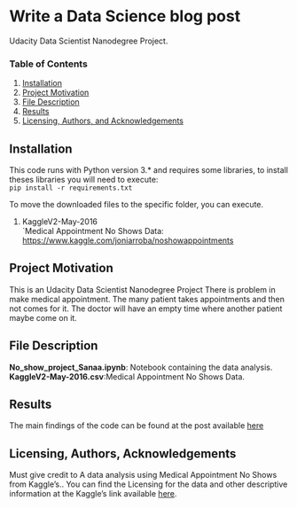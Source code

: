 # Write a Data Science blog post
Udacity Data Scientist Nanodegree Project.

### Table of Contents

1. [Installation](#installation)
2. [Project Motivation](#motivation)
3. [File Description](#files)
4. [Results](#results)
5. [Licensing, Authors, and Acknowledgements](#licensing)

## Installation <a name="installation"></a>

This code runs with Python version 3.* and requires some libraries, to install theses libraries you will need to execute: </br>
` pip install -r requirements.txt `



To move the downloaded files to the specific folder, you can execute. </br>

1. KaggleV2-May-2016 </br>
`Medical Appointment No Shows Data: https://www.kaggle.com/joniarroba/noshowappointments <br>




## Project Motivation <a name="motivation"></a>

This is an Udacity Data Scientist Nanodegree Project
There is problem in make medical appointment. The many patient takes appointments and then not comes for it. The doctor will have an empty time where another patient maybe come on it.

## File Description <a name="files"></a>

**No_show_project_Sanaa.ipynb**: Notebook containing the data analysis. </br>
**KaggleV2-May-2016.csv**:Medical Appointment No Shows Data. </br>


## Results <a name="results"></a>
The main findings of the code can be found at the post available [here](https://medium.com/@sanaaalghanmi/show-ups-in-medical-appointment-7abec868a36c?sk=b75cab28350f81ac10f2cd7afa075517)

## Licensing, Authors, Acknowledgements<a name="licensing"></a>
Must give credit to A data analysis using Medical Appointment No Shows from Kaggle’s.. You can find the Licensing for the data and other descriptive information at the Kaggle’s link available [here](https://www.kaggle.com/joniarroba/noshowappointments).

